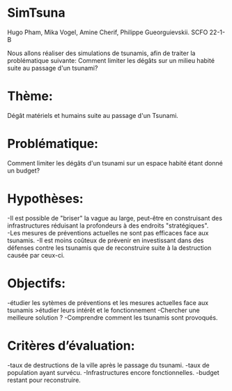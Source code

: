 # SimTsuna
Hugo Pham, Mika Vogel, Amine Cherif, Philippe Gueorguievskii. 
SCFO 22-1-B

Nous allons réaliser des simulations de tsunamis, afin de traiter la problématique suivante: 
  Comment limiter les dégâts sur un milieu habité suite au passage d'un tsunami?



# Thème: 
Dégât matériels et humains suite au passage d'un Tsunami. 

# Problématique: 
Comment limiter les dégâts d'un tsunami sur un espace habité étant donné un budget? 


# Hypothèses: 
-Il est possible de "briser" la vague au large, peut-être en construisant des infrastructures réduisant la profondeurs à des endroits "stratégiques".	 
-Les mesures de préventions actuelles ne sont pas efficaces face aux tsunamis.
-Il est moins coûteux de prévenir en investissant dans des défenses contre les tsunamis que de reconstruire suite à la destruction causée par ceux-ci.


# Objectifs:
-étudier les sytèmes de préventions et les mesures actuelles face aux tsunamis
    >étudier leurs intérêt et le fonctionnement
-Chercher une meilleure solution ? 
-Comprendre comment les tsunamis sont provoqués.


# Critères d’évaluation:
-taux de destructions de la ville après le passage du tsunami.
-taux de population ayant survécu. 
-Infrastructures encore fonctionnelles.
-budget restant pour reconstruire.
	
